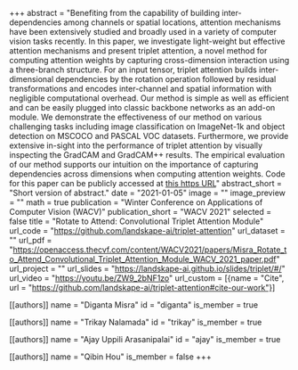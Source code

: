 +++
abstract = "Benefiting from the capability of building inter-dependencies among channels or spatial locations, attention mechanisms have been extensively studied and broadly used in a variety of computer vision tasks recently. In this paper, we investigate light-weight but effective attention mechanisms and present triplet attention, a novel method for computing attention weights by capturing cross-dimension interaction using a three-branch structure. For an input tensor, triplet attention builds inter-dimensional dependencies by the rotation operation followed by residual transformations and encodes inter-channel and spatial information with negligible computational overhead. Our method is simple as well as efficient and can be easily plugged into classic backbone networks as an add-on module. We demonstrate the effectiveness of our method on various challenging tasks including image classification on ImageNet-1k and object detection on MSCOCO and PASCAL VOC datasets. Furthermore, we provide extensive in-sight into the performance of triplet attention by visually inspecting the GradCAM and GradCAM++ results. The empirical evaluation of our method supports our intuition on the importance of capturing dependencies across dimensions when computing attention weights. Code for this paper can be publicly accessed at [this https URL](https://github.com/landskape-ai/triplet-attention)"
abstract_short = "Short version of abstract."
date = "2021-01-05"
image = ""
image_preview = ""
math = true
publication = "Winter Conference on Applications of Computer Vision (WACV)"
publication_short = "WACV 2021"
selected = false
title = "Rotate to Attend: Convolutional Triplet Attention Module"
url_code = "https://github.com/landskape-ai/triplet-attention"
url_dataset = ""
url_pdf = "https://openaccess.thecvf.com/content/WACV2021/papers/Misra_Rotate_to_Attend_Convolutional_Triplet_Attention_Module_WACV_2021_paper.pdf"
url_project = ""
url_slides = "https://landskape-ai.github.io/slides/triplet/#/"
url_video = "https://youtu.be/ZW9_2bNF1zo"
url_custom = [{name = "Cite", url = "https://github.com/landskape-ai/triplet-attention#cite-our-work"}]

[[authors]]
    name = "Diganta Misra"
    id = "diganta"
    is_member = true
    
[[authors]]
    name = "Trikay Nalamada"
    id = "trikay"
    is_member = true

[[authors]]
    name = "Ajay Uppili Arasanipalai"
    id = "ajay"
    is_member = true

[[authors]]
    name = "Qibin Hou"
    is_member = false
+++

